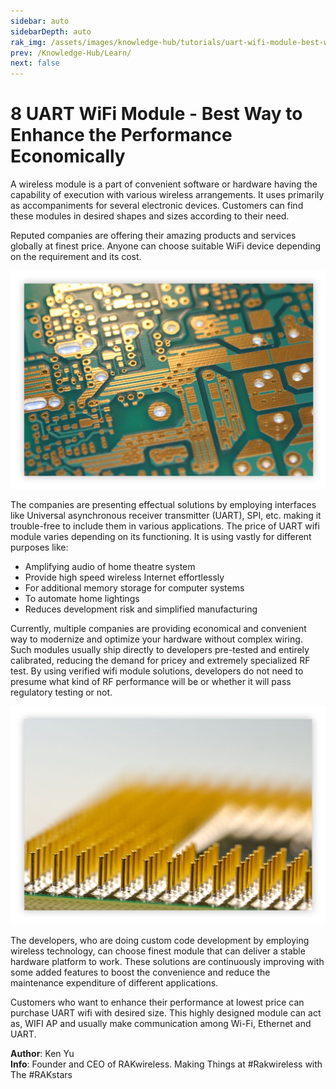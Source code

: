 ```yaml
---
sidebar: auto
sidebarDepth: auto
rak_img: /assets/images/knowledge-hub/tutorials/uart-wifi-module-best-way-to-enhance-the-performance-economically/overview.png
prev: /Knowledge-Hub/Learn/
next: false
---
```


# 8 UART WiFi Module - Best Way to Enhance the Performance Economically

A wireless module is a part of convenient software or hardware having the capability of execution with various wireless arrangements. It uses primarily as accompaniments for several electronic devices. Customers can find these modules in desired shapes and sizes according to their need.

Reputed companies are offering their amazing products and services globally at finest price. Anyone can choose suitable WiFi device depending on the requirement and its cost.

![Overview](/assets/images/knowledge-hub/tutorials/uart-wifi-module-best-way-to-enhance-the-performance-economically/overview.png)

The companies are presenting effectual solutions by employing interfaces like Universal asynchronous receiver transmitter (UART), SPI, etc. making it trouble-free to include them in various applications. The price of UART wifi module varies depending on its functioning. It is using vastly for different purposes like:

* Amplifying audio of home theatre system
* Provide high speed wireless Internet effortlessly
* For additional memory storage for computer systems
* To automate home lightings
* Reduces development risk and simplified manufacturing

Currently, multiple companies are providing economical and convenient way to modernize and optimize your hardware without complex wiring. Such modules usually ship directly to developers pre-tested and entirely calibrated, reducing the demand for pricey and extremely specialized RF test. By using verified wifi module solutions, developers do not need to presume what kind of RF performance will be or whether it will pass regulatory testing or not.

![MCU Pins](/assets/images/knowledge-hub/tutorials/uart-wifi-module-best-way-to-enhance-the-performance-economically/mcu-pins.png)

The developers, who are doing custom code development by employing wireless technology, can choose finest module that can deliver a stable hardware platform to work. These solutions are continuously improving with some added features to boost the convenience and reduce the maintenance expenditure of different applications.

Customers who want to enhance their performance at lowest price can purchase UART wifi with desired size. This highly designed module can act as, WIFI AP and usually make communication among Wi-Fi, Ethernet and UART.

**Author**: Ken Yu<br>
**Info**: Founder and CEO of RAKwireless. Making Things at #Rakwireless with The #RAKstars